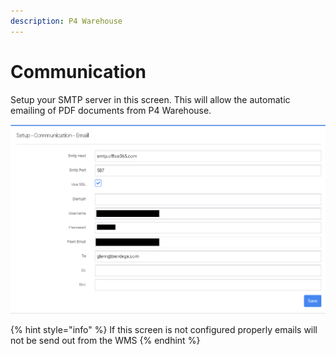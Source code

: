 ```yaml
---
description: P4 Warehouse
---
```


# Communication

Setup your SMTP server in this screen. This will allow the automatic emailing of PDF documents from P4 Warehouse.

![P4 Warehouse WMS Email Settings](../../.gitbook/assets/email.gif)

{% hint style="info" %}
If this screen is not configured properly emails will not be send out from the WMS
{% endhint %}


